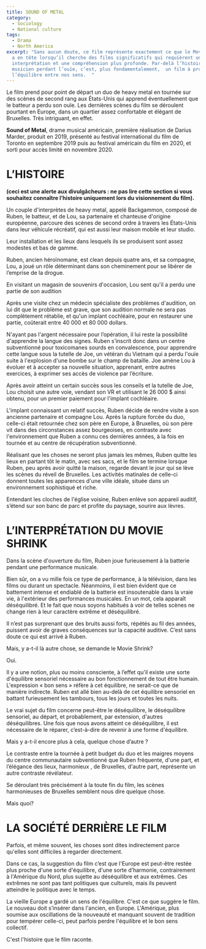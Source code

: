```yaml
---
title: SOUND OF METAL
category:
  - Sociology
  - National culture
tags:
  - Drama
  - North America
excerpt: "Sans aucun doute, ce film représente exactement ce que le Movie Shrink
  a en tête lorsqu’il cherche des films significatifs qui requièrent une
  interprétation et une compréhension plus profonde. Par-delà l’histoire d’un
  musicien perdant l’ouïe, c’est, plus fondamentalement,  un film à propos de
  l’équilibre entre nos sens.  "
---
```

Le film prend pour point de départ un duo de heavy metal en tournée sur des scènes de second rang aux États-Unis qui apprend éventuellement que le batteur a perdu son ouïe. Les dernières scènes du film se déroulent pourtant en Europe, dans un quartier assez confortable et élégant de Bruxelles. Très intriguant, en effet.

**Sound of Metal**, drame musical américain, première réalisation de Darius Marder, produit en 2019, présenté au festival international du film de Toronto en septembre 2019 puis au festival américain du film en 2020, et sorti pour accès limité en novembre 2020. 

# L’HISTOIRE

**(ceci est une alerte aux divulgâcheurs : ne pas lire cette section si vous souhaitez connaître l’histoire uniquement lors du visionnement du film).**

Un couple d'interprètes de heavy metal, appelé Backgammon, composé de Ruben, le batteur, et de Lou, sa partenaire et chanteuse d'origine européenne, parcoure des scènes de second ordre à travers les États-Unis dans leur véhicule récréatif, qui est aussi leur maison mobile et leur studio.

Leur installation et les lieux dans lesquels ils se produisent sont assez modestes et bas de gamme.

Ruben, ancien héroïnomane, est clean depuis quatre ans, et sa compagne, Lou, a joué un rôle déterminant dans son cheminement pour se libérer de l’emprise de la drogue. 

En visitant un magasin de souvenirs d'occasion, Lou sent qu'il a perdu une partie de son audition

Après une visite chez un médecin spécialiste des problèmes d'audition, on lui dit que le problème est grave, que son audition normale ne sera pas complètement rétablie, et qu'un implant cochléaire, pour en restaurer une partie, coûterait entre 40 000 et 80 000 dollars.

N'ayant pas l'argent nécessaire pour l’opération, il lui reste la possibilité d'apprendre la langue des signes. Ruben s’inscrit donc dans un centre subventionné pour toxicomanes sourds en convalescence, pour apprendre cette langue sous la tutelle de Joe, un vétéran du Vietnam qui a perdu l'ouïe suite à l'explosion d'une bombe sur le champ de bataille. Joe amène Lou à évoluer et à accepter sa nouvelle situation, apprenant, entre autres exercices, à exprimer ses accès de violence par l’écriture. 

Après avoir atteint un certain succès sous les conseils et la tutelle de Joe, Lou choisit une autre voie, vendant son VR et utilisant le 26 000 $  ainsi obtenu, pour un premier paiement pour l'implant cochléaire.

L'implant connaissant un relatif succès, Ruben décide de rendre visite à son ancienne partenaire et compagne Lou. Après la rupture forcée du duo, celle-ci était retournée chez son père en Europe, à Bruxelles, où son père vit dans des circonstances assez bourgeoises, en contraste avec l'environnement que Ruben a connu ces dernières années, à la fois en tournée et au centre de récupération subventionné.

Réalisant que les choses ne seront plus jamais les mêmes, Ruben quitte les lieux en partant tôt le matin, avec ses sacs, et le film se termine lorsque Ruben, peu après avoir quitté la maison, regarde devant le jour qui se lève les scènes du  réveil de Bruxelles. Les activités matinales de celle-ci donnent toutes les apparences d'une ville idéale, située dans un environnement sophistiqué et riche.

Entendant les cloches de l'église voisine, Ruben enlève son appareil auditif, s’étend  sur son banc de parc et profite du paysage, sourire aux lèvres. 

# L’INTERPRÉTATION DU MOVIE SHRINK

Dans la scène d'ouverture du film, Ruben joue furieusement à la batterie pendant une performance musicale.

Bien sûr, on a vu mille fois ce type de performance, à la télévision, dans les films ou durant un spectacle. Néanmoins, il est bien évident que ce battement intense et endiablé de la batterie est insoutenable dans la vraie vie, à l'extérieur des performances musicales. En un mot, cela apparaît déséquilibré. Et le fait que nous soyons habitués à voir de telles scènes ne change rien à leur caractère extrême et déséquilibré.

Il n’est pas surprenant que des bruits aussi forts, répétés au fil des années, puissent avoir de graves conséquences sur la capacité auditive. C’est sans doute ce qui est arrivé à Ruben. 

Mais, y a-t-il là autre chose, se demande le Movie Shrink?

Oui.

Il y a une notion, plus ou moins consciente, à l’effet qu'il existe une sorte d'équilibre sensoriel nécessaire au bon fonctionnement de tout être humain. L'expression « bon sens » réfère à  cet équilibre, ne serait-ce que de manière indirecte. Ruben est allé bien au-delà de cet équilibre sensoriel en battant furieusement les tambours, tous les jours et toutes les nuits.

Le vrai sujet du film concerne peut-être le déséquilibre, le déséquilibre sensoriel, au départ,  et probablement, par extension, d'autres déséquilibres. Une fois que nous avons atteint ce déséquilibre, il est nécessaire de le réparer, c’est-à-dire de revenir à une forme d'équilibre.

Mais y a-t-il encore plus à cela, quelque chose d’autre ?

Le contraste entre la tournée à petit budget du duo et les maigres moyens du centre communautaire subventionné que Ruben fréquente, d'une part, et l’élégance des lieux, harmonieux , de Bruxelles, d'autre part, représente un autre contraste révélateur.

Se déroulant très  précisément à la toute fin du film, les scènes harmonieuses de Bruxelles semblent nous dire quelque chose. 

Mais quoi?

# LA SOCIÉTÉ DERRIÈRE LE FILM

Parfois, et même souvent, les choses sont dites indirectement parce qu'elles sont difficiles à regarder directement.

Dans ce cas, la suggestion du film c’est que l'Europe est peut-être restée plus proche d'une sorte d'équilibre, d'une sorte d’harmonie, contrairement à l'Amérique du Nord, plus sujette au déséquilibre et aux extrêmes. Ces extrêmes ne sont pas tant politiques que culturels, mais ils peuvent atteindre le politique avec le temps.

La vieille Europe a gardé un sens de l'équilibre. C'est ce que suggère le film. Le nouveau doit s’insérer dans l'ancien, en Europe. L'Amérique, plus soumise aux oscillations de la nouveauté et manquant souvent de tradition pour tempérer celle-ci, peut parfois perdre l'équilibre et le bon sens collectif.

C'est l'histoire que le film raconte.